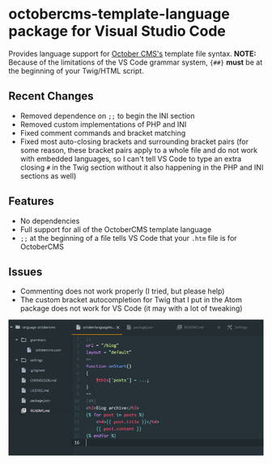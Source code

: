 # octobercms-template-language package for Visual Studio Code

Provides language support for [October CMS's](http://octobercms.com) template file syntax.
**NOTE:** Because of the limitations of the VS Code grammar system, `{##}` **must** be at the beginning of your Twig/HTML script.

## Recent Changes
* Removed dependence on `;;` to begin the INI section
* Removed custom implementations of PHP and INI
* Fixed comment commands and bracket matching
* Fixed most auto-closing brackets and surrounding bracket pairs (for some reason, these bracket pairs apply to a whole file and do not work with embedded languages, so I can't tell VS Code to type an extra closing `#` in the Twig section without it also happening in the PHP and INI sections as well)

## Features
* No dependencies
* Full support for all of the OctoberCMS template language
* `;;` at the beginning of a file tells VS Code that your `.htm` file is for OctoberCMS

## Issues
* Commenting does not work properly (I tried, but please help)
* The custom bracket autocompletion for Twig that I put in the Atom package does not work for VS Code (it may with a lot of tweaking)

![Screenshot](https://github.com/dqsully/language-octobercms/blob/master/screenshot.png?raw=true)

